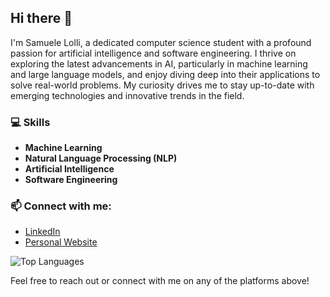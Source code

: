 ## Hi there 👋

I'm Samuele Lolli, a dedicated computer science student with a profound passion for artificial intelligence and software engineering. I thrive on exploring the latest advancements in AI, particularly in machine learning and large language models, and enjoy diving deep into their applications to solve real-world problems. My curiosity drives me to stay up-to-date with emerging technologies and innovative trends in the field.

### 💻 Skills
- **Machine Learning**
- **Natural Language Processing (NLP)**
- **Artificial Intelligence**
- **Software Engineering**

### 📫 Connect with me:
- [LinkedIn](https://www.linkedin.com/in/samuele-lolli/)
- [Personal Website](https://samuele-lolli.vercel.app/)

![Top Languages](https://github-readme-stats.vercel.app/api/top-langs/?username=samuele-lolli&layout=compact&theme=radical)

Feel free to reach out or connect with me on any of the platforms above!
